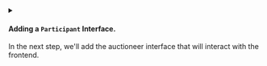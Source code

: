<details>
<summary>
<h4>

Adding a `Participant` Interface.
</h4>

In the next step, we'll add the auctioneer interface that will interact with
the frontend.

</summary>
<p>

- In order to implement the **Auction** the `Auctioneer` will have to  provide the following:

    > + A NFT token to be auctioned.
    > + A starting price for the auction.
    > + A duration for the auction.

- Once the `Auctioneer` provides this information, any `Bidder` can view the deployed contract on the blockchain.

***Let's add a function `getSale` in `index.rsh` that does just that.***

1. The `Auctioneer` will be responsible for providing NFT data from the frontend. So let's add this function to the Creators interface and call it `getSale()`.
    ```javascript
    //++ Add getSale function.
    getSale: Fun([], Object({
        nftId: Token,
        minBid: UInt,
        lenInBlocks: UInt,
    })),
    ```
    Let's decipher the `getSale()` function:
    > - `Fun([], UInt)` is a Reach function that takes no arguments and returns a UInt.

    > - `Object({nftId: Token,minBid: UInt,lenInBlocks: UInt,})` is a Reach object that has the following properties:
    
    > - `nftId` is `Type` token.
    > - `minBid` is `Type` UInt.
    > - `lenInBlocks` is `Type` UInt.

- Therefore, the `getSale()` function will be called by the backend, and it will expect the frontend to return an `Object` with the following properties:
    - `nftId`.
    - `minBid`.
    - `lenInBlocks`.

2. Once the contract has been published onto the blockchain, we will need to notify the `Auctioneer`'s frontend that the auction is ready to be deployed.

    ```javascript
    //++ Add auctionReady function.
    auctionReady: Fun([], Null)
    ```
3. We also need to allow the Auctioneer to see each bid in the auction.

    - SeeBid sends a `Bidder`.`Address` and the latest bid `UInt` to the frontend.

    ```javascript
    //++ Add seeBid function.
    seeBid: Fun([Address, UInt], Null),
    ```

4. Finally, we will also allow the auctioneer to see the outcome of the auction.

    ```javascript
    //++ Add showOutcome function.
    seeOutcome: Fun([], Object({
        winner: Address,
        bid: UInt,
    })),
    ```
    > `SeeOutcome` sends the winner `Address` and the bid `UInt` to the frontend.

Let's add this function into the `index.rsh` file.

[`index.rsh`](https://raw.githubusercontent.com/BMscis/reach-tutorial/Documentation/Tutorial/Chapters/backend/AddingAParticipantInterface/index.rsh)

> Add this to index.rsh.

```javascript
'reach 0.1';

export const main = Reach.App(() => {
    
    // Deployer of the contract.
    const Auctioneer = Participant('Auctioneer', {
        //++ Add getSale function.
        getSale: Fun([], Object({
            nftId: Token,
            minBid: UInt,
            lenInBlocks: UInt,
        })),
        //++ Add auctionReady function.
        auctionReady: Fun([], Null),

        //++ Add seeBid function.
        seeBid: Fun([Address, UInt], Null),

        //++ Add showOutcome function.
        showOutcome: Fun([Address, UInt], Null),
    });

    init();
});
```

</p>
</details>